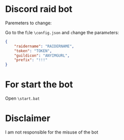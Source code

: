# Discord raid bot 

Paremeters to change:

Go to the f`i`le `\config.json` and `c`hange the param`e`ters: 

```json
{
    "raidername": "RAIDERNAME",
    "token": "TOKEN", 
    "guildicon": "ANYIMGURL",
    "prefix": "!!!"
}

```
# For start the bot

Open `\start.bat`


# Disclaimer

I am not responsible for the misuse of the bot

